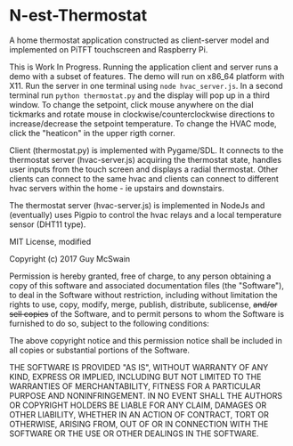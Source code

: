 # N-est-Thermostat
A home thermostat application constructed as client-server model and implemented on PiTFT touchscreen and Raspberry Pi.

This is Work In Progress.  Running the application client and server runs a demo with a subset of features.  The demo will
run on x86_64 platform with X11.  Run the server in one terminal using `node hvac_server.js`.  In a second terminal run
`python thermostat.py` and the display will pop up in a third window.  To change the setpoint, click mouse anywhere on the
dial tickmarks and rotate mouse in clockwise/counterclockwise directions to increase/decrease the setpoint temperature.  To
change the HVAC mode, click the "heaticon" in the upper rigth corner.

Client (thermostat.py) is implemented with Pygame/SDL.  It connects to the thermostat server (hvac-server.js) acquiring the thermostat
state, handles user inputs from the touch screen and displays a radial thermostat.  Other clients can connect to the same hvac and
clients can connect to different hvac servers within the home - ie upstairs and downstairs.  

The thermostat server (hvac-server.js) is implemented in NodeJs and (eventually) uses Pigpio to control the hvac relays and a local
temperature sensor (DHT11 type).

MIT License, modified

Copyright (c) 2017 Guy McSwain

Permission is hereby granted, free of charge, to any person obtaining a copy
of this software and associated documentation files (the "Software"), to deal
in the Software without restriction, including without limitation the rights
to use, copy, modify, merge, publish, distribute, sublicense, ~~and/or sell
copies~~ of the Software, and to permit persons to whom the Software is
furnished to do so, subject to the following conditions:

The above copyright notice and this permission notice shall be included in all
copies or substantial portions of the Software.

THE SOFTWARE IS PROVIDED "AS IS", WITHOUT WARRANTY OF ANY KIND, EXPRESS OR
IMPLIED, INCLUDING BUT NOT LIMITED TO THE WARRANTIES OF MERCHANTABILITY,
FITNESS FOR A PARTICULAR PURPOSE AND NONINFRINGEMENT. IN NO EVENT SHALL THE
AUTHORS OR COPYRIGHT HOLDERS BE LIABLE FOR ANY CLAIM, DAMAGES OR OTHER
LIABILITY, WHETHER IN AN ACTION OF CONTRACT, TORT OR OTHERWISE, ARISING FROM,
OUT OF OR IN CONNECTION WITH THE SOFTWARE OR THE USE OR OTHER DEALINGS IN THE
SOFTWARE.
